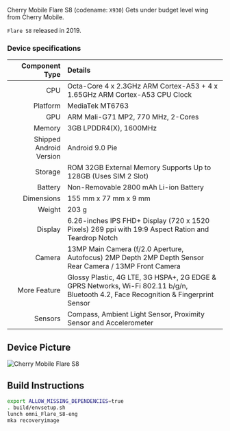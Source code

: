 

Cherry Mobile Flare S8 (codename: `X930`) Gets under budget level wing from Cherry Mobile.

`Flare S8` released in 2019.

### Device specifications

Component Type | Details
-------:|:-------------------------
CPU     | Octa-Core 4 x 2.3GHz ARM Cortex-A53 + 4 x 1.65GHz ARM Cortex-A53 CPU Clock
Platform | MediaTek MT6763
GPU     | ARM Mali-G71 MP2, 770 MHz, 2-Cores
Memory  | 3GB LPDDR4(X), 1600MHz
Shipped Android Version | 	Android 9.0 Pie
Storage | ROM 32GB External Memory Supports Up to 128GB (Uses SIM 2 Slot)
Battery | Non-Removable 2800 mAh Li-ion Battery
Dimensions | 155 mm x 77 mm x 9 mm
Weight | 203 g
Display | 6.26-inches IPS FHD+ Display (720 x 1520 Pixels) 269 ppi with 19:9 Aspect Ration and Teardrop Notch
Camera | 13MP Main Camera (f/2.0 Aperture, Autofocus) 2MP Depth 2MP Depth Sensor Rear Camera / 13MP  Front Camera
More Feature | Glossy Plastic, 4G LTE, 3G HSPA+, 2G EDGE & GPRS Networks, Wi-Fi 802.11 b/g/n, Bluetooth 4.2, Face Recognition & Fingerprint Sensor
Sensors | Compass, Ambient Light Sensor, Proximity Sensor and Accelerometer

## Device Picture

![Cherry Mobile Flare S8](https://www.pinoytechnoguide.com/wp-content/uploads/2019/01/Cherry-Mobile-Flare-S8-FULL-IMAGE.jpg)


## Build Instructions
```bash
export ALLOW_MISSING_DEPENDENCIES=true
. build/envsetup.sh
lunch omni_Flare_S8-eng
mka recoveryimage
```

